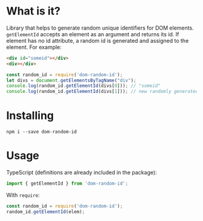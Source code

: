 # What is it?

Library that helps to generate random unique identifiers for DOM elements.
`getElementId` accepts an element as an argument and returns its id.
If element has no id attribute, a random id is generated and assigned to the element.
For example:

```html
<div id="someid"></div>
<div></div>
```

```javascript
const random_id = require('dom-random-id');
let divs = document.getElementsByTagName("div");
console.log(random_id.getElementId(divs[0])); // "someid"
console.log(random_id.getElementId(divs[1])); // new randomly generated ID
```

# Installing

```
npm i --save dom-random-id
```

# Usage

TypeScript (definitions are already included in the package):

```typescript
import { getElementId } from 'dom-random-id';
```

With `require`:

```javascript
const random_id = require('dom-random-id');
random_id.getElementId(elem);
```

